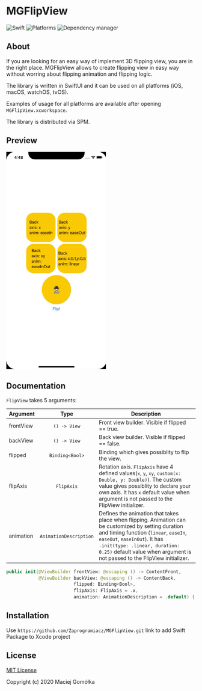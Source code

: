 # MGFlipView

![Swift](https://img.shields.io/badge/Swift-5.3-orange)
![Platforms](https://img.shields.io/badge/Platform-iOS%20%7C%20macOS%20%7C%20watchOS%20%7C%20tvOS-blue)
![Dependency manager](https://img.shields.io/badge/Dependency%20manager-SPM-green)

## About

If you are looking for an easy way of implement 3D flipping view, you are in the right place. MGFlipView allows to create flipping view in easy way without worring about flipping animation and flipping logic. 

The library is written in SwiftUI and it can be used on all platforms (iOS, macOS, watchOS, tvOS). 

Examples of usage for all platforms are available after opening `MGFlipView.xcworkspace`.

The library is distributed via SPM.

## Preview

![Preview](Examples/flip_view_example.gif)

## Documentation

`FlipView` takes 5 arguments:

| Argument  | Type                   | Description  |
| --------- |:----------------------:| ------------ |
| frontView | `() -> View`           | Front view builder. Visible if flipped == true. |
| backView  | `() -> View`           | Back view builder. Visible if flipped == false. |
| flipped   | `Binding<Bool>`        | Binding which gives possiblity to flip the view. |
| flipAxis  | `FlipAxis`             | Rotation axis. `FlipAxis` have 4 defined values(`x`, `y`, `xy`, `custom(x: Double, y: Double)`). The custom value gives possiblity to declare your own axis. It has `x` default value when argument is not passed to the FlipView initializer. |
| animation | `AnimationDescription` | Defines the animation that takes place when flipping. Animation can be customized by setting duration and timing function (`linear`, `easeIn`, `easeOut`, `easeInOut`). It has `.init(type: .linear, duration: 0.25)` default value when argument is not passed to the FlipView initializer. |

```swift
public init(@ViewBuilder frontView: @escaping () -> ContentFront,
            @ViewBuilder backView: @escaping () -> ContentBack,
                         flipped: Binding<Bool>,
                         flipAxis: FlipAxis = .x,
                         animation: AnimationDescription = .default) {
```

## Installation

Use `https://github.com/Zaprogramiacz/MGFlipView.git` link to add Swift Package to Xcode project

## License

[MIT License](LICENSE)

Copyright (c) 2020 Maciej Gomółka
